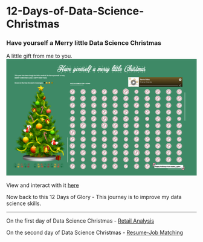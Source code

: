 # 12-Days-of-Data-Science-Christmas


### Have yourself a Merry little Data Science Christmas

A little gift from me to you. 
![](https://github.com/dzidziquist/12-Days-of-Data-Science-Christmas/blob/main/Christmas_dashboard.png)


View and interact with it [here](https://public.tableau.com/shared/RC8QBD2RP?:display_count=y&:origin=viz_share_link)

Now back to this 12 Days of Glory - This journey is to improve my data science skills.
***

On the first day of Data Science Christmas - [Retail Analysis](https://github.com/dzidziquist/12-Days-of-Data-Science-Christmas/tree/main/Retail%20Analytics)

On the second day of Data Science Christmas - [Resume-Job Matching](https://github.com/dzidziquist/12-Days-of-Data-Science-Christmas/tree/main/Resume-Job%20Matching)
